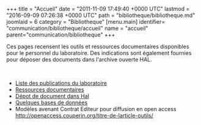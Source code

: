 +++
title = "Accueil"
date = "2011-11-09 17:49:40 +0000 UTC"
lastmod = "2016-09-09 07:26:38 +0000 UTC"
path = "bibliotheque/bibliotheque.md"
joomlaid = 6
category = "Bibliotheque"
[menu.main]
  identifier= "communication/bibliotheque/accueil"
  name = "accueil"
  parent="communication/bibliotheque"
+++
<p>Ces pages recensent les outils et ressources documentaires disponibles pour le personnel du laboratoire. Des indications sont également fournies pour déposer des documents dans l'archive ouverte HAL.</p>
<p> </p>
<ul>
<li><a href="http://hal.in2p3.fr/SUBATECH/fr/">Liste des publications du laboratoire</a></li>
<li><a href="http://hal.in2p3.fr/SUBATECH/fr/"></a><a href="bibliotheque/ressources-documentaires.md">Ressources documentaires </a></li>
<li><a href="bibliotheque/ressources-documentaires.md"></a><a href="bibliotheque/depothal.md">Dépot de document dans Hal</a></li>
<li><a href="bibliotheque/bases-de-donnees.md">Quelques bases de données</a></li>
<li>Modèles avenant Contrat Editeur pour diffusion en open access <a href="http://openaccess.couperin.org/titre-de-larticle-outils/">http://openaccess.couperin.org/titre-de-larticle-outils/</a></li>
</ul>
<p> </p>
